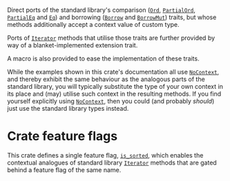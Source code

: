 Direct ports of the standard library's comparison ([`Ord`], [`PartialOrd`], [`PartialEq`] and [`Eq`])
and borrowing ([`Borrow`] and [`BorrowMut`]) traits, but whose methods additionally accept a context
value of custom type.

Ports of [`Iterator`] methods that utilise those traits are further provided by way of a
blanket-implemented extension trait.

A macro is also provided to ease the implementation of these traits.

While the examples shown in this crate's documentation all use [`NoContext`], and thereby exhibit
the same behaviour as the analogous parts of the standard library, you will typically substitute
the type of your own context in its place and (may) utilise such context in the resulting methods.
If you find yourself explicitly using [`NoContext`], then you could (and probably *should*) just
use the standard library types instead.

# Crate feature flags

This crate defines a single feature flag, [`is_sorted`], which enables the contextual analogues of
standard library [`Iterator`] methods that are gated behind a feature flag of the same name.

[`Eq`]: https://doc.rust-lang.org/std/cmp/trait.Eq.html
[`Ord`]: https://doc.rust-lang.org/std/cmp/trait.Ord.html
[`PartialEq`]: https://doc.rust-lang.org/std/cmp/trait.PartialEq.html
[`PartialOrd`]: https://doc.rust-lang.org/std/cmp/trait.PartialOrd.html
[`Borrow`]: https://doc.rust-lang.org/std/borrow/trait.Borrow.html
[`BorrowMut`]: https://doc.rust-lang.org/std/borrow/trait.BorrowMut.html
[`Iterator`]: https://doc.rust-lang.org/std/iter/trait.Iterator.html

[`NoContext`]: https://docs.rs/crate/contextual_core/latest/struct.NoContext.html
[`is_sorted`]: https://docs.rs/crate/contextual_core/latest/features#is_sorted
